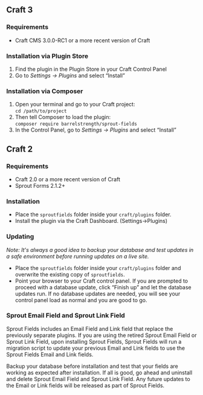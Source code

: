 ## Craft 3

### Requirements

* Craft CMS 3.0.0-RC1 or a more recent version of Craft

### Installation via Plugin Store

1. Find the plugin in the Plugin Store in your Craft Control Panel 
2. Go to _Settings → Plugins_ and select “Install”

### Installation via Composer 

1. Open your terminal and go to your Craft project:<br>`cd /path/to/project`
2. Then tell Composer to load the plugin:<br>`composer require barrelstrength/sprout-fields`
3. In the Control Panel, go to _Settings → Plugins_ and select “Install”

## Craft 2

### Requirements

* Craft 2.0 or a more recent version of Craft
* Sprout Forms 2.1.2+

### Installation

* Place the `sproutfields` folder inside your `craft/plugins` folder.
* Install the plugin via the Craft Dashboard. (Settings&rarr;Plugins)

### Updating

_Note: It's always a good idea to backup your database and test updates in a safe environment before running updates on a live site._

* Place the `sproutfields` folder inside your `craft/plugins` folder and overwrite the existing copy of `sproutfields`.
* Point your browser to your Craft control panel. If you are prompted to proceed with a database update, click “Finish up” and let the database updates run.  If no database updates are needed, you will see your control panel load as normal and you are good to go.

### Sprout Email Field and Sprout Link Field

Sprout Fields includes an Email Field and Link field that replace the previously separate plugins.  If you are using the retired Sprout Email Field or Sprout Link Field, upon installing Sprout Fields, Sprout Fields will run a migration script to update your previous Email and Link fields to use the Sprout Fields Email and Link fields.

Backup your database before installation and test that your fields are working as expected after installation.  If all is good, go ahead and uninstall and delete Sprout Email Field and Sprout Link Field. Any future updates to the Email or Link fields will be released as part of Sprout Fields.
